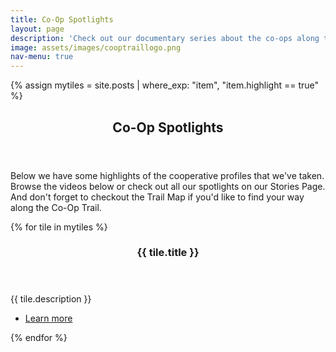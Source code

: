 ```yaml
---
title: Co-Op Spotlights
layout: page
description: 'Check out our documentary series about the co-ops along the trail.'
image: assets/images/cooptraillogo.png
nav-menu: true
---
```

{% assign mytiles = site.posts | where_exp: "item", "item.highlight == true" %}

<!-- Main -->
<div id="main">

<section id="one">
    <div class="inner">
        <header class="major">
            <h1>Co-Op Spotlights</h1>
        </header>
        <p>Below we have some highlights of the cooperative profiles that we've taken.  Browse the videos below or check out all our spotlights on our Stories Page.  And don't forget to checkout the Trail Map if you'd like to find your way along the Co-Op Trail.</p>
	</div>
</section>

<!-- Two -->
<section id="two" class="spotlights">
    {% for tile in mytiles %}
    <section>
        <a href="{{ tile.url  | relative_url }}" class="image" style="max-height:300px;overflow:hidden;">
            <img src="{{ tile.image }}" alt="" data-position="center center" />
        </a>
        <div class="content">
            <div class="inner">
                <header class="major">
                    <h3>{{ tile.title }}</h3>
                </header>
                <p>{{ tile.description }}</p>
                <ul class="actions">
                    <li><a href="{{ tile.url  | relative_url }}" class="button">Learn more</a></li>
                </ul>
            </div>
        </div>
    </section>
    {% endfor %}
</section>


</div>
